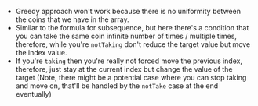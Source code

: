 - Greedy approach won't work because there is no uniformity between the coins that we have in the array.
- Similar to the formula for subsequence, but here there's a condition that you can take the same coin infinite number of times / multiple times, therefore, while you're `notTaking` don't reduce the target value but move the index value.
- If you're `taking` then you're really not forced move the previous index, therefore, just stay at the current index but change the value of the target (Note, there might be a potential case where you can stop taking and move on, that'll be handled by the `notTake` case at the end eventually)
​